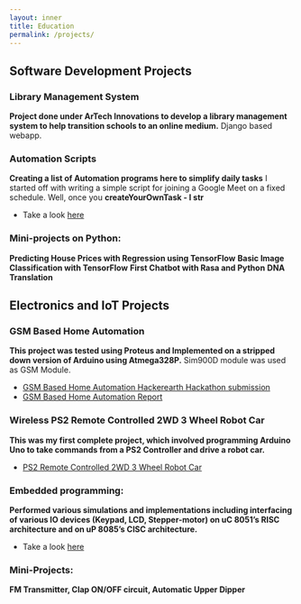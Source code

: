 ```yaml
---
layout: inner
title: Education
permalink: /projects/
---
```


## Software Development Projects

### Library Management System
**Project done under ArTech Innovations to develop a library management system to help transition schools to an online medium.**
Django based webapp.

### Automation Scripts
**Creating a list of Automation programs here to simplify daily tasks**
I started off with writing a simple script for joining a Google Meet on a fixed schedule. Well, once you
**createYourOwnTask - I str**
- Take a look [here](https://github.com/adivardhan1000/automation-scripts)

### Mini-projects on Python:
**Predicting House Prices with Regression using TensorFlow**
**Basic Image Classification with TensorFlow**
**First Chatbot with Rasa and Python**
**DNA Translation**

## Electronics and IoT Projects

### GSM Based Home Automation
**This project was tested using Proteus and Implemented on a stripped down version of Arduino using Atmega328P.**
Sim900D module was used as GSM Module.
- [GSM Based Home Automation Hackerearth Hackathon submission](/projects/gha/GHA_HackerEarth.html)
- [GSM Based Home Automation Report](/projects/gha/GHA_report.html)

### Wireless PS2 Remote Controlled 2WD 3 Wheel Robot Car
**This was my first complete project, which involved programming Arduino Uno to take commands from a PS2 Controller and drive a robot car.**
- [PS2 Remote Controlled 2WD 3 Wheel Robot Car](/projects/uno_ps2_wireless_robotcar)

### Embedded programming:
**Performed various simulations and implementations including interfacing of various IO devices (Keypad, LCD, Stepper-motor) on uC 8051’s RISC architecture and on uP 8085’s CISC architecture.**
- Take a look [here](https://github.com/adivardhan1000/uC-8051-programs)

### Mini-Projects:
**FM Transmitter, Clap ON/OFF circuit, Automatic Upper Dipper**
